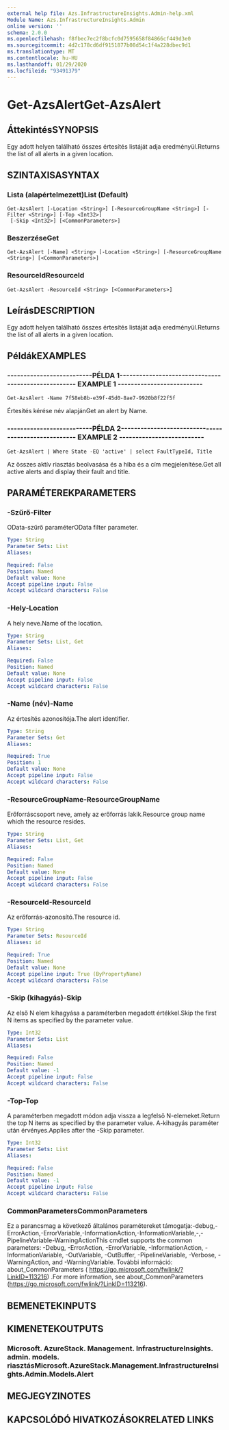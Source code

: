 ```yaml
---
external help file: Azs.InfrastructureInsights.Admin-help.xml
Module Name: Azs.InfrastructureInsights.Admin
online version: ''
schema: 2.0.0
ms.openlocfilehash: f8fbec7ec2f8bcfc0d7595658f84866cf449d3e0
ms.sourcegitcommit: 4d2c178cd6df9151877b08d54c1f4a228dbec9d1
ms.translationtype: MT
ms.contentlocale: hu-HU
ms.lasthandoff: 01/29/2020
ms.locfileid: "93491379"
---
```

# <span data-ttu-id="e933c-101">Get-AzsAlert</span><span class="sxs-lookup"><span data-stu-id="e933c-101">Get-AzsAlert</span></span>

## <span data-ttu-id="e933c-102">Áttekintés</span><span class="sxs-lookup"><span data-stu-id="e933c-102">SYNOPSIS</span></span>
<span data-ttu-id="e933c-103">Egy adott helyen található összes értesítés listáját adja eredményül.</span><span class="sxs-lookup"><span data-stu-id="e933c-103">Returns the list of all alerts in a given location.</span></span>

## <span data-ttu-id="e933c-104">SZINTAXISA</span><span class="sxs-lookup"><span data-stu-id="e933c-104">SYNTAX</span></span>

### <span data-ttu-id="e933c-105">Lista (alapértelmezett)</span><span class="sxs-lookup"><span data-stu-id="e933c-105">List (Default)</span></span>
```
Get-AzsAlert [-Location <String>] [-ResourceGroupName <String>] [-Filter <String>] [-Top <Int32>]
 [-Skip <Int32>] [<CommonParameters>]
```

### <span data-ttu-id="e933c-106">Beszerzése</span><span class="sxs-lookup"><span data-stu-id="e933c-106">Get</span></span>
```
Get-AzsAlert [-Name] <String> [-Location <String>] [-ResourceGroupName <String>] [<CommonParameters>]
```

### <span data-ttu-id="e933c-107">ResourceId</span><span class="sxs-lookup"><span data-stu-id="e933c-107">ResourceId</span></span>
```
Get-AzsAlert -ResourceId <String> [<CommonParameters>]
```

## <span data-ttu-id="e933c-108">Leírás</span><span class="sxs-lookup"><span data-stu-id="e933c-108">DESCRIPTION</span></span>
<span data-ttu-id="e933c-109">Egy adott helyen található összes értesítés listáját adja eredményül.</span><span class="sxs-lookup"><span data-stu-id="e933c-109">Returns the list of all alerts in a given location.</span></span>

## <span data-ttu-id="e933c-110">Példák</span><span class="sxs-lookup"><span data-stu-id="e933c-110">EXAMPLES</span></span>

### <span data-ttu-id="e933c-111">--------------------------PÉLDA 1--------------------------</span><span class="sxs-lookup"><span data-stu-id="e933c-111">-------------------------- EXAMPLE 1 --------------------------</span></span>
```
Get-AzsAlert -Name 7f58eb8b-e39f-45d0-8ae7-9920b8f22f5f
```

<span data-ttu-id="e933c-112">Értesítés kérése név alapján</span><span class="sxs-lookup"><span data-stu-id="e933c-112">Get an alert by Name.</span></span>

### <span data-ttu-id="e933c-113">--------------------------PÉLDA 2--------------------------</span><span class="sxs-lookup"><span data-stu-id="e933c-113">-------------------------- EXAMPLE 2 --------------------------</span></span>
```
Get-AzsAlert | Where State -EQ 'active' | select FaultTypeId, Title
```

<span data-ttu-id="e933c-114">Az összes aktív riasztás beolvasása és a hiba és a cím megjelenítése.</span><span class="sxs-lookup"><span data-stu-id="e933c-114">Get all active alerts and display their fault and title.</span></span>

## <span data-ttu-id="e933c-115">PARAMÉTEREK</span><span class="sxs-lookup"><span data-stu-id="e933c-115">PARAMETERS</span></span>

### <span data-ttu-id="e933c-116">-Szűrő</span><span class="sxs-lookup"><span data-stu-id="e933c-116">-Filter</span></span>
<span data-ttu-id="e933c-117">OData-szűrő paraméter</span><span class="sxs-lookup"><span data-stu-id="e933c-117">OData filter parameter.</span></span>

```yaml
Type: String
Parameter Sets: List
Aliases: 

Required: False
Position: Named
Default value: None
Accept pipeline input: False
Accept wildcard characters: False
```

### <span data-ttu-id="e933c-118">-Hely</span><span class="sxs-lookup"><span data-stu-id="e933c-118">-Location</span></span>
<span data-ttu-id="e933c-119">A hely neve.</span><span class="sxs-lookup"><span data-stu-id="e933c-119">Name of the location.</span></span>

```yaml
Type: String
Parameter Sets: List, Get
Aliases: 

Required: False
Position: Named
Default value: None
Accept pipeline input: False
Accept wildcard characters: False
```

### <span data-ttu-id="e933c-120">-Name (név)</span><span class="sxs-lookup"><span data-stu-id="e933c-120">-Name</span></span>
<span data-ttu-id="e933c-121">Az értesítés azonosítója.</span><span class="sxs-lookup"><span data-stu-id="e933c-121">The alert identifier.</span></span>

```yaml
Type: String
Parameter Sets: Get
Aliases: 

Required: True
Position: 1
Default value: None
Accept pipeline input: False
Accept wildcard characters: False
```

### <span data-ttu-id="e933c-122">-ResourceGroupName</span><span class="sxs-lookup"><span data-stu-id="e933c-122">-ResourceGroupName</span></span>
<span data-ttu-id="e933c-123">Erőforráscsoport neve, amely az erőforrás lakik.</span><span class="sxs-lookup"><span data-stu-id="e933c-123">Resource group name which the resource resides.</span></span>

```yaml
Type: String
Parameter Sets: List, Get
Aliases: 

Required: False
Position: Named
Default value: None
Accept pipeline input: False
Accept wildcard characters: False
```

### <span data-ttu-id="e933c-124">-ResourceId</span><span class="sxs-lookup"><span data-stu-id="e933c-124">-ResourceId</span></span>
<span data-ttu-id="e933c-125">Az erőforrás-azonosító.</span><span class="sxs-lookup"><span data-stu-id="e933c-125">The resource id.</span></span>

```yaml
Type: String
Parameter Sets: ResourceId
Aliases: id

Required: True
Position: Named
Default value: None
Accept pipeline input: True (ByPropertyName)
Accept wildcard characters: False
```

### <span data-ttu-id="e933c-126">-Skip (kihagyás)</span><span class="sxs-lookup"><span data-stu-id="e933c-126">-Skip</span></span>
<span data-ttu-id="e933c-127">Az első N elem kihagyása a paraméterben megadott értékkel.</span><span class="sxs-lookup"><span data-stu-id="e933c-127">Skip the first N items as specified by the parameter value.</span></span>

```yaml
Type: Int32
Parameter Sets: List
Aliases: 

Required: False
Position: Named
Default value: -1
Accept pipeline input: False
Accept wildcard characters: False
```

### <span data-ttu-id="e933c-128">-Top</span><span class="sxs-lookup"><span data-stu-id="e933c-128">-Top</span></span>
<span data-ttu-id="e933c-129">A paraméterben megadott módon adja vissza a legfelső N-elemeket.</span><span class="sxs-lookup"><span data-stu-id="e933c-129">Return the top N items as specified by the parameter value.</span></span>
<span data-ttu-id="e933c-130">A-kihagyás paraméter után érvényes.</span><span class="sxs-lookup"><span data-stu-id="e933c-130">Applies after the -Skip parameter.</span></span>

```yaml
Type: Int32
Parameter Sets: List
Aliases: 

Required: False
Position: Named
Default value: -1
Accept pipeline input: False
Accept wildcard characters: False
```

### <span data-ttu-id="e933c-131">CommonParameters</span><span class="sxs-lookup"><span data-stu-id="e933c-131">CommonParameters</span></span>
<span data-ttu-id="e933c-132">Ez a parancsmag a következő általános paramétereket támogatja:-debug,-ErrorAction,-ErrorVariable,-InformationAction,-InformationVariable,-,-PipelineVariable-WarningAction</span><span class="sxs-lookup"><span data-stu-id="e933c-132">This cmdlet supports the common parameters: -Debug, -ErrorAction, -ErrorVariable, -InformationAction, -InformationVariable, -OutVariable, -OutBuffer, -PipelineVariable, -Verbose, -WarningAction, and -WarningVariable.</span></span> <span data-ttu-id="e933c-133">További információ: about_CommonParameters ( https://go.microsoft.com/fwlink/?LinkID=113216) .</span><span class="sxs-lookup"><span data-stu-id="e933c-133">For more information, see about_CommonParameters (https://go.microsoft.com/fwlink/?LinkID=113216).</span></span>

## <span data-ttu-id="e933c-134">BEMENETEK</span><span class="sxs-lookup"><span data-stu-id="e933c-134">INPUTS</span></span>

## <span data-ttu-id="e933c-135">KIMENETEK</span><span class="sxs-lookup"><span data-stu-id="e933c-135">OUTPUTS</span></span>

### <span data-ttu-id="e933c-136">Microsoft. AzureStack. Management. InfrastructureInsights. admin. models. riasztás</span><span class="sxs-lookup"><span data-stu-id="e933c-136">Microsoft.AzureStack.Management.InfrastructureInsights.Admin.Models.Alert</span></span>

## <span data-ttu-id="e933c-137">MEGJEGYZI</span><span class="sxs-lookup"><span data-stu-id="e933c-137">NOTES</span></span>

## <span data-ttu-id="e933c-138">KAPCSOLÓDÓ HIVATKOZÁSOK</span><span class="sxs-lookup"><span data-stu-id="e933c-138">RELATED LINKS</span></span>


